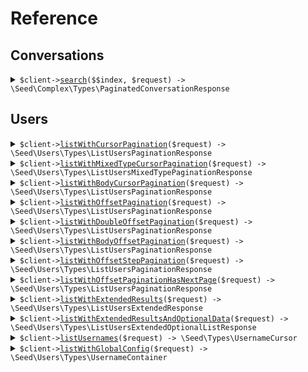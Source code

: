 # Reference
## Conversations
<details><summary><code>$client-><a href="/Seed/Complex/ComplexClient.php">search</a>($$index, $request) -> \Seed\Complex\Types\PaginatedConversationResponse</code></summary>
<dl>
<dd>

#### 🔌 Usage

<dl>
<dd>

<dl>
<dd>

```php
$client->complex->search(
    index: $index,
    $request,
);
```
</dd>
</dl>
</dd>
</dl>

#### ⚙️ Parameters

<dl>
<dd>

<dl>
<dd>

**$index:** `string` 
    
</dd>
</dl>

<dl>
<dd>

**$request:** `\Seed\Complex\Types\SearchRequest` 
    
</dd>
</dl>
</dd>
</dl>


</dd>
</dl>
</details>

## Users
<details><summary><code>$client-><a href="/Seed/Users/UsersClient.php">listWithCursorPagination</a>($request) -> \Seed\Users\Types\ListUsersPaginationResponse</code></summary>
<dl>
<dd>

#### 🔌 Usage

<dl>
<dd>

<dl>
<dd>

```php
$client->users->listWithCursorPagination(
    $request,
);
```
</dd>
</dl>
</dd>
</dl>

#### ⚙️ Parameters

<dl>
<dd>

<dl>
<dd>

**$request:** `\Seed\Users\Requests\ListUsersCursorPaginationRequest` 
    
</dd>
</dl>
</dd>
</dl>


</dd>
</dl>
</details>

<details><summary><code>$client-><a href="/Seed/Users/UsersClient.php">listWithMixedTypeCursorPagination</a>($request) -> \Seed\Users\Types\ListUsersMixedTypePaginationResponse</code></summary>
<dl>
<dd>

#### 🔌 Usage

<dl>
<dd>

<dl>
<dd>

```php
$client->users->listWithMixedTypeCursorPagination(
    $request,
);
```
</dd>
</dl>
</dd>
</dl>

#### ⚙️ Parameters

<dl>
<dd>

<dl>
<dd>

**$request:** `\Seed\Users\Requests\ListUsersMixedTypeCursorPaginationRequest` 
    
</dd>
</dl>
</dd>
</dl>


</dd>
</dl>
</details>

<details><summary><code>$client-><a href="/Seed/Users/UsersClient.php">listWithBodyCursorPagination</a>($request) -> \Seed\Users\Types\ListUsersPaginationResponse</code></summary>
<dl>
<dd>

#### 🔌 Usage

<dl>
<dd>

<dl>
<dd>

```php
$client->users->listWithBodyCursorPagination(
    $request,
);
```
</dd>
</dl>
</dd>
</dl>

#### ⚙️ Parameters

<dl>
<dd>

<dl>
<dd>

**$request:** `\Seed\Users\Requests\ListUsersBodyCursorPaginationRequest` 
    
</dd>
</dl>
</dd>
</dl>


</dd>
</dl>
</details>

<details><summary><code>$client-><a href="/Seed/Users/UsersClient.php">listWithOffsetPagination</a>($request) -> \Seed\Users\Types\ListUsersPaginationResponse</code></summary>
<dl>
<dd>

#### 🔌 Usage

<dl>
<dd>

<dl>
<dd>

```php
$client->users->listWithOffsetPagination(
    $request,
);
```
</dd>
</dl>
</dd>
</dl>

#### ⚙️ Parameters

<dl>
<dd>

<dl>
<dd>

**$request:** `\Seed\Users\Requests\ListUsersOffsetPaginationRequest` 
    
</dd>
</dl>
</dd>
</dl>


</dd>
</dl>
</details>

<details><summary><code>$client-><a href="/Seed/Users/UsersClient.php">listWithDoubleOffsetPagination</a>($request) -> \Seed\Users\Types\ListUsersPaginationResponse</code></summary>
<dl>
<dd>

#### 🔌 Usage

<dl>
<dd>

<dl>
<dd>

```php
$client->users->listWithDoubleOffsetPagination(
    $request,
);
```
</dd>
</dl>
</dd>
</dl>

#### ⚙️ Parameters

<dl>
<dd>

<dl>
<dd>

**$request:** `\Seed\Users\Requests\ListUsersDoubleOffsetPaginationRequest` 
    
</dd>
</dl>
</dd>
</dl>


</dd>
</dl>
</details>

<details><summary><code>$client-><a href="/Seed/Users/UsersClient.php">listWithBodyOffsetPagination</a>($request) -> \Seed\Users\Types\ListUsersPaginationResponse</code></summary>
<dl>
<dd>

#### 🔌 Usage

<dl>
<dd>

<dl>
<dd>

```php
$client->users->listWithBodyOffsetPagination(
    $request,
);
```
</dd>
</dl>
</dd>
</dl>

#### ⚙️ Parameters

<dl>
<dd>

<dl>
<dd>

**$request:** `\Seed\Users\Requests\ListUsersBodyOffsetPaginationRequest` 
    
</dd>
</dl>
</dd>
</dl>


</dd>
</dl>
</details>

<details><summary><code>$client-><a href="/Seed/Users/UsersClient.php">listWithOffsetStepPagination</a>($request) -> \Seed\Users\Types\ListUsersPaginationResponse</code></summary>
<dl>
<dd>

#### 🔌 Usage

<dl>
<dd>

<dl>
<dd>

```php
$client->users->listWithOffsetStepPagination(
    $request,
);
```
</dd>
</dl>
</dd>
</dl>

#### ⚙️ Parameters

<dl>
<dd>

<dl>
<dd>

**$request:** `\Seed\Users\Requests\ListUsersOffsetStepPaginationRequest` 
    
</dd>
</dl>
</dd>
</dl>


</dd>
</dl>
</details>

<details><summary><code>$client-><a href="/Seed/Users/UsersClient.php">listWithOffsetPaginationHasNextPage</a>($request) -> \Seed\Users\Types\ListUsersPaginationResponse</code></summary>
<dl>
<dd>

#### 🔌 Usage

<dl>
<dd>

<dl>
<dd>

```php
$client->users->listWithOffsetPaginationHasNextPage(
    $request,
);
```
</dd>
</dl>
</dd>
</dl>

#### ⚙️ Parameters

<dl>
<dd>

<dl>
<dd>

**$request:** `\Seed\Users\Requests\ListWithOffsetPaginationHasNextPageRequest` 
    
</dd>
</dl>
</dd>
</dl>


</dd>
</dl>
</details>

<details><summary><code>$client-><a href="/Seed/Users/UsersClient.php">listWithExtendedResults</a>($request) -> \Seed\Users\Types\ListUsersExtendedResponse</code></summary>
<dl>
<dd>

#### 🔌 Usage

<dl>
<dd>

<dl>
<dd>

```php
$client->users->listWithExtendedResults(
    $request,
);
```
</dd>
</dl>
</dd>
</dl>

#### ⚙️ Parameters

<dl>
<dd>

<dl>
<dd>

**$request:** `\Seed\Users\Requests\ListUsersExtendedRequest` 
    
</dd>
</dl>
</dd>
</dl>


</dd>
</dl>
</details>

<details><summary><code>$client-><a href="/Seed/Users/UsersClient.php">listWithExtendedResultsAndOptionalData</a>($request) -> \Seed\Users\Types\ListUsersExtendedOptionalListResponse</code></summary>
<dl>
<dd>

#### 🔌 Usage

<dl>
<dd>

<dl>
<dd>

```php
$client->users->listWithExtendedResultsAndOptionalData(
    $request,
);
```
</dd>
</dl>
</dd>
</dl>

#### ⚙️ Parameters

<dl>
<dd>

<dl>
<dd>

**$request:** `\Seed\Users\Requests\ListUsersExtendedRequestForOptionalData` 
    
</dd>
</dl>
</dd>
</dl>


</dd>
</dl>
</details>

<details><summary><code>$client-><a href="/Seed/Users/UsersClient.php">listUsernames</a>($request) -> \Seed\Types\UsernameCursor</code></summary>
<dl>
<dd>

#### 🔌 Usage

<dl>
<dd>

<dl>
<dd>

```php
$client->users->listUsernames(
    $request,
);
```
</dd>
</dl>
</dd>
</dl>

#### ⚙️ Parameters

<dl>
<dd>

<dl>
<dd>

**$request:** `\Seed\Users\Requests\ListUsernamesRequest` 
    
</dd>
</dl>
</dd>
</dl>


</dd>
</dl>
</details>

<details><summary><code>$client-><a href="/Seed/Users/UsersClient.php">listWithGlobalConfig</a>($request) -> \Seed\Users\Types\UsernameContainer</code></summary>
<dl>
<dd>

#### 🔌 Usage

<dl>
<dd>

<dl>
<dd>

```php
$client->users->listWithGlobalConfig(
    $request,
);
```
</dd>
</dl>
</dd>
</dl>

#### ⚙️ Parameters

<dl>
<dd>

<dl>
<dd>

**$request:** `\Seed\Users\Requests\ListWithGlobalConfigRequest` 
    
</dd>
</dl>
</dd>
</dl>


</dd>
</dl>
</details>
